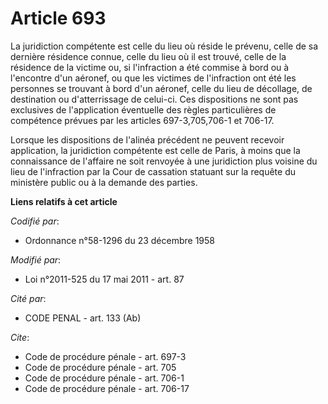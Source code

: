 # Article 693

La juridiction compétente est celle du lieu où réside le prévenu, celle de sa dernière résidence connue, celle du lieu où il
est trouvé, celle de la résidence de la victime ou, si l'infraction a été commise à bord ou à l'encontre d'un aéronef, ou que
les victimes de l'infraction ont été les personnes se trouvant à bord d'un aéronef, celle du lieu de décollage, de
destination ou d'atterrissage de celui-ci. Ces dispositions ne sont pas exclusives de l'application éventuelle des règles
particulières de compétence prévues par les articles 697-3,705,706-1 et 706-17.

Lorsque les dispositions de l'alinéa précédent ne peuvent recevoir application, la juridiction compétente est celle de Paris,
à moins que la connaissance de l'affaire ne soit renvoyée à une juridiction plus voisine du lieu de l'infraction par la Cour
de cassation statuant sur la requête du ministère public ou à la demande des parties.

**Liens relatifs à cet article**

_Codifié par_:

  - Ordonnance n°58-1296 du 23 décembre 1958

_Modifié par_:

  - Loi n°2011-525 du 17 mai 2011 - art. 87

_Cité par_:

  - CODE PENAL - art. 133 (Ab)

_Cite_:

  - Code de procédure pénale - art. 697-3
  - Code de procédure pénale - art. 705
  - Code de procédure pénale - art. 706-1
  - Code de procédure pénale - art. 706-17
